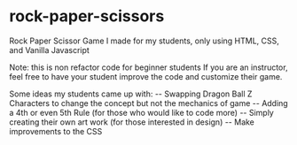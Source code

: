 # rock-paper-scissors
Rock Paper Scissor Game I made for my students, only using HTML, CSS, and Vanilla Javascript


Note: this is non refactor code for beginner students
If you are an instructor, feel free to have your student improve the code and customize their game.


Some ideas my students came up with: 
-- Swapping Dragon Ball Z Characters to change the concept but not the mechanics of game
-- Adding a 4th or even 5th Rule (for those who would like to code more)
-- Simply creating their own art work (for those interested in design)
-- Make improvements to the CSS
